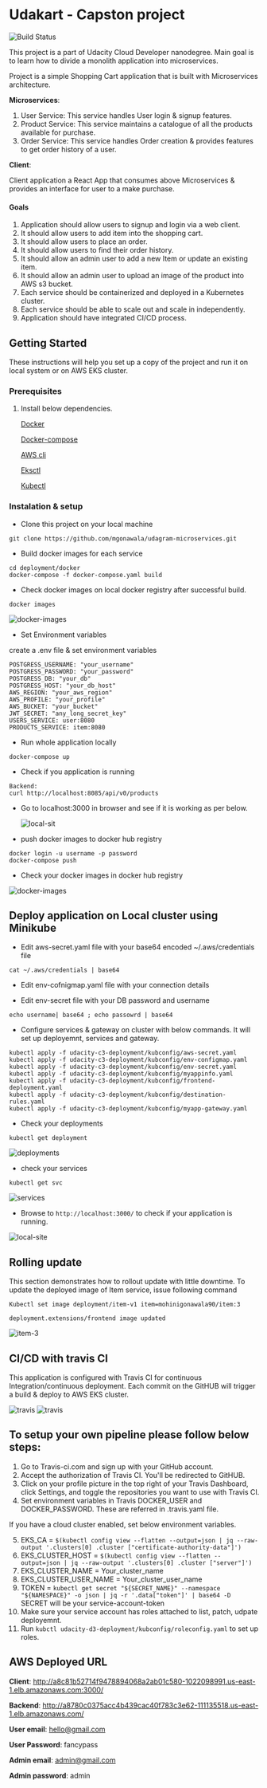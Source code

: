 # Udakart - Capston project

![Build Status](https://travis-ci.com/mgonawala/capstone-udakart.svg?branch=master)

This project is a part of Udacity Cloud Developer nanodegree.
Main goal is to learn how to divide a monolith application into microservices.

Project is a simple Shopping Cart application that is built with Microservices architecture.

**Microservices**:

1.  User Service: This service handles User login & signup features.
2.  Product Service: This service maintains a catalogue of all the products available for purchase.
3.  Order Service: This service handles Order creation & provides features to get order history of a user.

**Client**:

Client application a React App that consumes above Microservices &
provides an interface for user to a make purchase.


#### Goals

1.  Application should allow users to signup and login via a web client.
2.  It should allow users to add item into the shopping cart.
3.  It should allow users to place an order.
4.  It should allow users to find  their order history.
5.  It should allow an admin user to add a new Item or update an existing item.
6.  It should allow an admin user to upload an image of the product into AWS s3 bucket.
7.  Each service should be containerized and deployed in a Kubernetes cluster.
8.  Each service should be able to scale out and scale in independently.
9.  Application should have integrated CI/CD process.

## Getting Started

These instructions will help you set up a copy of the project and run it on local system or on AWS EKS cluster.

### Prerequisites

1. Install below dependencies.

    [Docker](https://docs.docker.com/get-docker/)
    
    [Docker-compose]()
  
    [AWS cli](https://docs.aws.amazon.com/cli/latest/userguide/cli-chap-install.html)
  
    [Eksctl](https://docs.aws.amazon.com/eks/latest/userguide/getting-started.html)
  
    [Kubectl](https://kubernetes.io/docs/tasks/tools/install-kubectl/)


### Instalation & setup

* Clone this project on your local machine

````
git clone https://github.com/mgonawala/udagram-microservices.git
````

* Build docker images for each service
```
cd deployment/docker
docker-compose -f docker-compose.yaml build
```

* Check docker images on local docker registry after successful build.

````
docker images
````
![docker-images](screenshots/docker-images.png)

* Set Environment variables

create a .env file & set environment variables

````
POSTGRESS_USERNAME: "your_username"
POSTGRESS_PASSWORD: "your_password" 
POSTGRESS_DB: "your_db" 
POSTGRESS_HOST: "your_db_host" 
AWS_REGION: "your_aws_region" 
AWS_PROFILE: "your_profile" 
AWS_BUCKET: "your_bucket"
JWT_SECRET: "any_long_secret_key"
USERS_SERVICE: user:8080
PRODUCTS_SERVICE: item:8080
````

* Run whole application locally

````
docker-compose up
````

* Check if you application is running

```
Backend:
curl http://localhost:8085/api/v0/products

```

* Go to localhost:3000 in browser and see if it is working as per below.

  ![local-sit](screenshots/loalhost-app.png)
  
* push docker images to docker hub registry

```
docker login -u username -p password
docker-compose push
```

* Check your docker images in docker hub registry

![docker-images](screenshots/docker-hub-images.png)

## Deploy application on Local cluster using Minikube

* Edit aws-secret.yaml file with your base64 encoded ~/.aws/credentials file

`cat ~/.aws/credentials | base64 `

* Edit env-cofnigmap.yaml file with your connection details

* Edit env-secret file with your DB password and username 

`echo username| base64 ; echo passowrd | base64 `

*  Configure services & gateway on cluster with below commands. It will set up deployemnt, services and gateway.
```
kubectl apply -f udacity-c3-deployment/kubconfig/aws-secret.yaml
kubectl apply -f udacity-c3-deployment/kubconfig/env-configmap.yaml
kubectl apply -f udacity-c3-deployment/kubconfig/env-secret.yaml
kubectl apply -f udacity-c3-deployment/kubconfig/myappinfo.yaml
kubectl apply -f udacity-c3-deployment/kubconfig/frontend-deployment.yaml
kubectl apply -f udacity-c3-deployment/kubconfig/destination-rules.yaml
kubectl apply -f udacity-c3-deployment/kubconfig/myapp-gateway.yaml
```

* Check your deployments
```
kubectl get deployment
```

![deployments](screenshots/cluster-deployments.png)

* check your services
```
kubectl get svc
```

![services](screenshots/cluster-services.png)

* Browse to ``http://localhost:3000/`` to check if your application is running.

![local-site](screenshots/loalhost-app.png)


## Rolling update

This section demonstrates how to rollout update with little downtime.
To update the deployed image of Item service, issue following command

`Kubectl set image deployment/item-v1 item=mohinigonawala90/item:3`

`deployment.extensions/frontend image updated`

![item-3](screenshots/rolling-update.png)


## CI/CD with travis CI

This application is configured with Travis CI for continuous Integration/continuous deployment.
Each commit on the GitHUB will trigger a build & deploy to AWS EKS cluster.

![travis](screenshots/Travis.png)
![travis](screenshots/Travis-deployment.png)

## To setup your own pipeline please follow below steps:

1.  Go to Travis-ci.com and sign up with your GitHub account.
2.  Accept the authorization of Travis CI. You'll be redirected to GitHUB.
3.  Click on your profile picture in the top right of your Travis Dashboard, click Settings, and toggle the repositories you want to use with Travis CI.
4.  Set environment variables in Travis DOCKER_USER and DOCKER_PASSWORD. These are referred in .travis.yaml file.

If you have a cloud cluster enabled, set below environment variables.

5.  EKS_CA = `$(kubectl config view --flatten --output=json | jq --raw-output '.clusters[0] .cluster ["certificate-authority-data"]')`
6.  EKS_CLUSTER_HOST = `$(kubectl config view --flatten --output=json | jq --raw-output '.clusters[0] .cluster ["server"]')`
7.  EKS_CLUSTER_NAME = Your_cluster_name
8.  EKS_CLUSTER_USER_NAME = Your_cluster_user_name
9.  TOKEN = `kubectl get secret "${SECRET_NAME}" --namespace "${NAMESPACE}" -o json | jq -r '.data["token"]' | base64 -D`
    SECRET will be your service-account-token
10. Make sure your service account has roles attached to list, patch, udpate deployemnt.
11. Run `kubctl udacity-d3-deployment/kubconfig/roleconfig.yaml` to set up roles.

## AWS Deployed URL

**Client**: http://a8c81b52714f9478894068a2ab01c580-1022098991.us-east-1.elb.amazonaws.com:3000/

**Backend**: http://a8780c0375acc4b439cac40f783c3e62-111135518.us-east-1.elb.amazonaws.com/

**User email**: hello@gmail.com

**User Password**: fancypass


**Admin email**: admin@gmail.com

**Admin password**: admin
